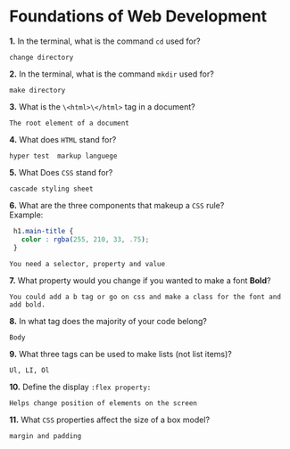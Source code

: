 # Foundations of Web Development

**1.** In the terminal, what is the command `cd` used for?
<!-- enter you answer in the space below -->
```
change directory
```

**2.** In the terminal, what is the command `mkdir` used for?
<!-- enter you answer in the space below -->
```
make directory
```

**3.** What is the `\<html>\</html>` tag in a document?
<!-- enter you answer in the space below -->
```
The root element of a document
```

**4.** What does `HTML` stand for?
<!-- enter you answer in the space below -->
```
hyper test  markup languege
```

**5.** What Does `CSS` stand for?
<!-- enter you answer in the space below -->
```
cascade styling sheet
```

**6.** What are the three components that makeup a `CSS` rule? <br> Example:
```css
 h1.main-title {
   color : rgba(255, 210, 33, .75);
 }
```
<!-- enter you answer in the space below -->
```
You need a selector, property and value
```

**7.** What property would you change if you wanted to make a font **Bold**?
<!-- enter you answer in the space below -->
```
You could add a b tag or go on css and make a class for the font and add bold.
```

**8.** In what tag does the majority of your code belong?
<!-- enter you answer in the space below -->
```
Body
```

**9.** What three tags can be used to make lists (not list items)?
<!-- enter you answer in the space below -->
```
Ul, LI, Ol
```

**10.** Define the display `:flex property:`
<!-- enter you answer in the space below -->
```
Helps change position of elements on the screen
```

**11.** What `CSS` properties affect the size of a box model?
<!-- enter you answer in the space below -->
```
margin and padding
```